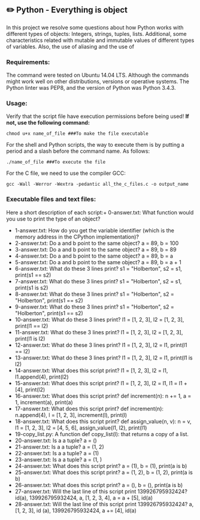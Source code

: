 
## :pencil2: Python - Everything is object
In this project we resolve some questions about how Python works with different types of objects: Integers, strings, tuples, lists. Additional, some characteristics related with mutable and immutable values of different types of variables. Also, the use of aliasing and the use of 
### Requirements:
The command were tested on Ubuntu 14.04 LTS. Although the commands might work well on other distributions, versions or operative systems. The Python linter was PEP8, and the version of Python was Python 3.4.3. 

### Usage:
Verify that the script file have execution permissions before being used! **If not, use the following command:**

    chmod u+x name_of_file ###To make the file executable

For the shell and Python scripts, the way to execute them is by putting a period and a slash before the command name. As follows:

    ./name_of_file ###To execute the file

For the C file, we need to use the compiler GCC:

    gcc -Wall -Werror -Wextra -pedantic all_the_c_files.c -o output_name

### Executable files and text files:

Here a short description of each script:+ 0-answer.txt: What function would you use to print the type of an object?
+ 1-answer.txt: How do you get the variable identifier (which is the memory address in the CPython implementation)?
+ 2-answer.txt: Do a and b point to the same object? a = 89, b = 100
+ 3-answer.txt: Do a and b point to the same object? a = 89, b = 89
+ 4-answer.txt: Do a and b point to the same object? a = 89, b = a
+ 5-answer.txt: Do a and b point to the same object? a = 89, b = a + 1
+ 6-answer.txt: What do these 3 lines print? s1 = "Holberton", s2 = s1, print(s1 == s2)
+ 7-answer.txt: What do these 3 lines print? s1 = "Holberton", s2 = s1, print(s1 is s2)
+ 8-answer.txt: What do these 3 lines print? s1 = "Holberton", s2 = "Holberton", print(s1 == s2)
+ 9-answer.txt: What do these 3 lines print? s1 = "Holberton", s2 = "Holberton", print(s1 == s2)
+ 10-answer.txt: What do these 3 lines print? l1 = [1, 2, 3], l2 = [1, 2, 3], print(l1 == l2)
+ 11-answer.txt: What do these 3 lines print? l1 = [1, 2, 3], l2 = [1, 2, 3], print(l1 is l2)
+ 12-answer.txt: What do these 3 lines print? l1 = [1, 2, 3], l2 = l1, print(l1 == l2)
+ 13-answer.txt: What do these 3 lines print? l1 = [1, 2, 3], l2 = l1, print(l1 is l2)
+ 14-answer.txt: What does this script print? l1 = [1, 2, 3], l2 = l1, l1.append(4), print(l2)
+ 15-answer.txt: What does this script print? l1 = [1, 2, 3], l2 = l1, l1 = l1 + [4], print(l2)
+ 16-answer.txt: What does this script print? def increment(n): n += 1, a = 1, increment(a), print(a)
+ 17-answer.txt: What does this script print? def increment(n): n.append(4), l = [1, 2, 3], increment(l), print(l)
+ 18-answer.txt: What does this script print? def assign_value(n, v):  n = v, l1 = [1, 2, 3], l2 = [4, 5, 6], assign_value(l1, l2), print(l1)
+ 19-copy_list.py: A function def copy_list(l): that returns a copy of a list.
+ 20-answer.txt: Is a a tuple? a = ()
+ 21-answer.txt: Is a a tuple? a = (1, 2)
+ 22-answer.txt: Is a a tuple? a = (1)
+ 23-answer.txt: Is a a tuple? a = (1, )
+ 24-answer.txt: What does this script print? a = (1), b = (1), print(a is b)
+ 25-answer.txt: What does this script print? a = (1, 2), b = (1, 2), print(a is b)
+ 26-answer.txt: What does this script print? a = (), b = (), print(a is b)
+ 27-answer.txt: Will the last line of this script print 139926795932424? id(a), 139926795932424, a, [1, 2, 3, 4], a = a + [5], id(a)
+ 28-answer.txt: Will the last line of this script print 139926795932424? a, [1, 2, 3], id (a), 139926795932424, a += [4], id(a)
<!--stackedit_data:
eyJoaXN0b3J5IjpbMTY2MjkwMDc3XX0=
-->